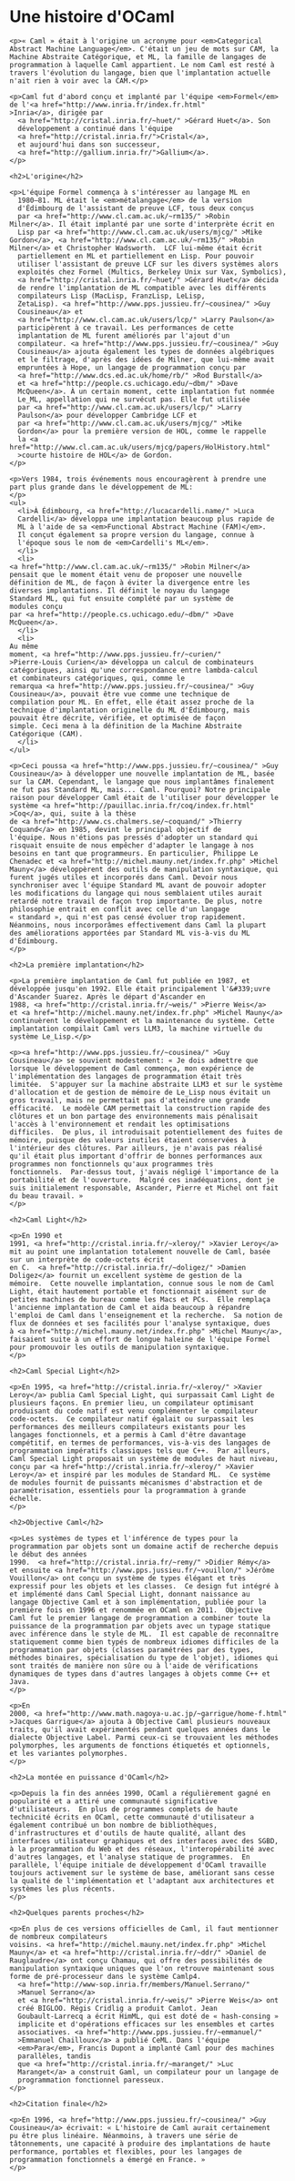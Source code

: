 <!DOCTYPE html PUBLIC "-//W3C//DTD XHTML 1.0 Strict//EN"
          "http://www.w3.org/TR/xhtml1/DTD/xhtml1-strict.dtd">
<html xmlns="http://www.w3.org/1999/xhtml">
  <head>
    <meta content="text/html; charset=utf-8" http-equiv="Content-Type" />
    <title>Une histoire d'OCaml</title>
    <link href="ocaml.css" media="all" type="text/css" rel="stylesheet" />
  </head>
  <body>
    <h1>Une histoire d'OCaml</h1>

    <p>« Caml » était à l'origine un acronyme pour <em>Categorical
    Abstract Machine Language</em>. C'était un jeu de mots sur CAM, la
    Machine Abstraite Catégorique, et ML, la famille de langages de
    programmation à laquelle Caml appartient. Le nom Caml est resté à
    travers l'évolution du langage, bien que l'implantation actuelle
    n'ait rien à voir avec la CAM.</p>

    <p>Caml fut d'abord conçu et implanté par l'équipe <em>Formel</em>
    de l'<a href="http://www.inria.fr/index.fr.html"
    >Inria</a>, dirigée par
      <a href="http://cristal.inria.fr/~huet/" >Gérard Huet</a>. Son
      développement a continué dans l'équipe
	  <a href="http://cristal.inria.fr/">Cristal</a>,
	  et aujourd'hui dans son successeur, 
	  <a href="http://gallium.inria.fr/">Gallium</a>.
	</p>

    <h2>L'origine</h2>

    <p>L'équipe Formel commença à s'intéresser au langage ML en
      1980–81. ML était le <em>métalangage</em> de la version
      d'Édimbourg de l'assistant de preuve LCF, tous deux conçus
      par <a href="http://www.cl.cam.ac.uk/~rm135/" >Robin
	Milner</a>. Il était implanté par une sorte d'interprète écrit en
      Lisp par <a href="http://www.cl.cam.ac.uk/users/mjcg/" >Mike
	Gordon</a>, <a href="http://www.cl.cam.ac.uk/~rm135/" >Robin
	Milner</a> et Christopher Wadsworth.  LCF lui-même était écrit
      partiellement en ML et partiellement en Lisp. Pour pouvoir
      utiliser l'assistant de preuve LCF sur les divers systèmes alors
      exploités chez Formel (Multics, Berkeley Unix sur Vax, Symbolics),
      <a href="http://cristal.inria.fr/~huet/" >Gérard Huet</a> décida
      de rendre l'implantation de ML compatible avec les différents
      compilateurs Lisp (MacLisp, FranzLisp, LeLisp,
      ZetaLisp). <a href="http://www.pps.jussieu.fr/~cousinea/" >Guy
      Cousineau</a> et
      <a href="http://www.cl.cam.ac.uk/users/lcp/" >Larry Paulson</a>
      participèrent à ce travail. Les performances de cette
      implantation de ML furent améliorés par l'ajout d'un
      compilateur. <a href="http://www.pps.jussieu.fr/~cousinea/" >Guy
      Cousineau</a> ajouta également les types de données algébriques
      et le filtrage, d'après des idées de Milner, que lui-même avait
      empruntées à Hope, un langage de programmation conçu par
      <a href="http://www.dcs.ed.ac.uk/home/rb/" >Rod Burstall</a>
      et <a href="http://people.cs.uchicago.edu/~dbm/" >Dave
      McQueen</a>. À un certain moment, cette implantation fut nommée
      Le_ML, appellation qui ne survécut pas. Elle fut utilisée
      par <a href="http://www.cl.cam.ac.uk/users/lcp/" >Larry
      Paulson</a> pour développer Cambridge LCF et
      par <a href="http://www.cl.cam.ac.uk/users/mjcg/" >Mike
      Gordon</a> pour la première version de HOL, comme le rappelle
      la <a href="http://www.cl.cam.ac.uk/users/mjcg/papers/HolHistory.html"
      >courte histoire de HOL</a> de Gordon.
    </p>

    <p>Vers 1984, trois événements nous encouragèrent à prendre une
    part plus grande dans le développement de ML:
    </p>
    <ul>
      <li>À Édimbourg, <a href="http://lucacardelli.name/" >Luca
      Cardelli</a> développa une implantation beaucoup plus rapide de
      ML à l'aide de sa <em>Functional Abstract Machine (FAM)</em>.
      Il conçut également sa propre version du langage, connue à
      l'époque sous le nom de <em>Cardelli's ML</em>.
      </li>
      <li>
	<a href="http://www.cl.cam.ac.uk/~rm135/" >Robin Milner</a>
	pensait que le moment était venu de proposer une nouvelle
	définition de ML, de façon à éviter la divergence entre les
	diverses implantations. Il définit le noyau du langage
	Standard ML, qui fut ensuite complété par un système de
	modules conçu
	par <a href="http://people.cs.uchicago.edu/~dbm/" >Dave
	McQueen</a>.
      </li>
      <li>
	Au même
	moment, <a href="http://www.pps.jussieu.fr/~curien/"
	>Pierre-Louis Curien</a> développa un calcul de combinateurs
	catégoriques, ainsi qu'une correspondance entre lambda-calcul
	et combinateurs catégoriques, qui, comme le
	remarqua <a href="http://www.pps.jussieu.fr/~cousinea/" >Guy
	Cousineau</a>, pouvait être vue comme une technique de
	compilation pour ML. En effet, elle était assez proche de la
	technique d'implantation originelle du ML d'Édimbourg, mais
	pouvait être décrite, vérifiée, et optimisée de façon
	simple. Ceci mena à la définition de la Machine Abstraite
	Catégorique (CAM).
      </li>
    </ul>

    <p>Ceci poussa <a href="http://www.pps.jussieu.fr/~cousinea/" >Guy
    Cousineau</a> à développer une nouvelle implantation de ML, basée
    sur la CAM. Cependant, le langage que nous implantâmes finalement
    ne fut pas Standard ML, mais... Caml. Pourquoi? Notre principale
    raison pour développer Caml était de l'utiliser pour développer le
    système <a href="http://pauillac.inria.fr/coq/index.fr.html"
    >Coq</a>, qui, suite à la thèse
    de <a href="http://www.cs.chalmers.se/~coquand/" >Thierry
    Coquand</a> en 1985, devint le principal objectif de
    l'équipe. Nous n'étions pas pressés d'adopter un standard qui
    risquait ensuite de nous empêcher d'adapter le langage à nos
    besoins en tant que programmeurs. En particulier, Philippe Le
    Chenadec et <a href="http://michel.mauny.net/index.fr.php" >Michel
    Mauny</a> développèrent des outils de manipulation syntaxique, qui
    furent jugés utiles et incorporés dans Caml. Devoir nous
    synchroniser avec l'équipe Standard ML avant de pouvoir adopter
    les modifications du langage qui nous semblaient utiles aurait
    retardé notre travail de façon trop importante. De plus, notre
    philosophie entrait en conflit avec celle d'un langage
    « standard », qui n'est pas censé évoluer trop rapidement.
    Néanmoins, nous incorporâmes effectivement dans Caml la plupart
    des améliorations apportées par Standard ML vis-à-vis du ML
    d'Édimbourg.
    </p>

    <h2>La première implantation</h2>

    <p>La première implantation de Caml fut publiée en 1987, et
    développée jusqu'en 1992. Elle était principalement l'&#339;uvre
    d'Ascander Suarez. Après le départ d'Ascander en
    1988, <a href="http://cristal.inria.fr/~weis/" >Pierre Weis</a>
    et <a href="http://michel.mauny.net/index.fr.php" >Michel Mauny</a>
    continuèrent le développement et la maintenance du système. Cette
    implantation compilait Caml vers LLM3, la machine virtuelle du
    système Le_Lisp.</p>

    <p><a href="http://www.pps.jussieu.fr/~cousinea/" >Guy
    Cousineau</a> se souvient modestement: « Je dois admettre que
    lorsque le développement de Caml commença, mon expérience de
    l'implémentation des langages de programmation était très
    limitée.  S'appuyer sur la machine abstraite LLM3 et sur le système
    d'allocation et de gestion de mémoire de Le_Lisp nous évitait un
    gros travail, mais ne permettait pas d'atteindre une grande
    efficacité.  Le modèle CAM permettait la construction rapide des
    clôtures et un bon partage des environnements mais pénalisait
    l'accès à l'environnement et rendait les optimisations
    difficiles.  De plus, il introduisait potentiellement des fuites de
    mémoire, puisque des valeurs inutiles étaient conservées à
    l'intérieur des clôtures. Par ailleurs, je n'avais pas réalisé
    qu'il était plus important d'offrir de bonnes performances aux
    programmes non fonctionnels qu'aux programmes très
    fonctionnels.  Par-dessus tout, j'avais négligé l'importance de la
    portabilité et de l'ouverture.  Malgré ces inadéquations, dont je
    suis initialement responsable, Ascander, Pierre et Michel ont fait
    du beau travail. »
    </p>

    <h2>Caml Light</h2>

    <p>En 1990 et
    1991, <a href="http://cristal.inria.fr/~xleroy/" >Xavier Leroy</a>
    mit au point une implantation totalement nouvelle de Caml, basée
    sur un interprète de code-octets écrit
    en C.  <a href="http://cristal.inria.fr/~doligez/" >Damien
    Doligez</a> fournit un excellent système de gestion de la
    mémoire.  Cette nouvelle implantation, connue sous le nom de Caml
    Light, était hautement portable et fonctionnait aisément sur de
    petites machines de bureau comme les Macs et PCs.  Elle remplaça
    l'ancienne implantation de Caml et aida beaucoup à répandre
    l'emploi de Caml dans l'enseignement et la recherche.  Sa notion de
    flux de données et ses facilités pour l'analyse syntaxique, dues
    à <a href="http://michel.mauny.net/index.fr.php" >Michel Mauny</a>,
    faisaient suite à un effort de longue haleine de l'équipe Formel
    pour promouvoir les outils de manipulation syntaxique.
    </p>

    <h2>Caml Special Light</h2>

    <p>En 1995, <a href="http://cristal.inria.fr/~xleroy/" >Xavier
    Leroy</a> publia Caml Special Light, qui surpassait Caml Light de
    plusieurs façons. En premier lieu, un compilateur optimisant
    produisant du code natif est venu complémenter le compilateur
    code-octets.  Ce compilateur natif égalait ou surpassait les
    performances des meilleurs compilateurs existants pour les
    langages fonctionnels, et a permis à Caml d'être davantage
    compétitif, en termes de performances, vis-à-vis des langages de
    programmation impératifs classiques tels que C++.  Par ailleurs,
    Caml Special Light proposait un système de modules de haut niveau,
    conçu par <a href="http://cristal.inria.fr/~xleroy/" >Xavier
    Leroy</a> et inspiré par les modules de Standard ML.  Ce système
    de modules fournit de puissants mécanismes d'abstraction et de
    paramétrisation, essentiels pour la programmation à grande
    échelle.
    </p>

    <h2>Objective Caml</h2>

    <p>Les systèmes de types et l'inférence de types pour la
    programmation par objets sont un domaine actif de recherche depuis
    le début des années
    1990.  <a href="http://cristal.inria.fr/~remy/" >Didier Rémy</a>
    et ensuite <a href="http://www.pps.jussieu.fr/~vouillon/" >Jérôme
    Vouillon</a> ont conçu un système de types élégant et très
    expressif pour les objets et les classes.  Ce design fut intégré à
    et implémenté dans Caml Special Light, donnant naissance au
    langage Objective Caml et à son implémentation, publiée pour la
    première fois en 1996 et renommée en OCaml en 2011.  Objective
    Caml fut le premier langage de programmation a combiner toute la
    puissance de la programmation par objets avec un typage statique
    avec inférence dans le style de ML.  Il est capable de reconnaître
    statiquement comme bien typés de nombreux idiomes difficiles de la
    programmation par objets (classes paramétrées par des types,
    méthodes binaires, spécialisation du type de l'objet), idiomes qui
    sont traités de manière non sûre ou à l'aide de vérifications
    dynamiques de types dans d'autres langages à objets comme C++ et
    Java.
    </p>

    <p>En
    2000, <a href="http://www.math.nagoya-u.ac.jp/~garrigue/home-f.html"
    >Jacques Garrigue</a> ajouta à Objective Caml plusieurs nouveaux
    traits, qu'il avait expérimentés pendant quelques années dans le
    dialecte Objective Label. Parmi ceux-ci se trouvaient les méthodes
    polymorphes, les arguments de fonctions étiquetés et optionnels,
    et les variantes polymorphes.
    </p>

    <h2>La montée en puissance d'OCaml</h2>

    <p>Depuis la fin des années 1990, OCaml a régulièrement gagné en
    popularité et a attiré une communauté significative
    d'utilisateurs.  En plus de programmes complets de haute
    technicité écrits en OCaml, cette communauté d'utilisateur a
    également contribué un bon nombre de bibliothèques,
    d'infrastructures et d'outils de haute qualité, allant des
    interfaces utilisateur graphiques et des interfaces avec des SGBD,
    à la programmation du Web et des réseaux, l'interopérabilité avec
    d'autres langages, et l'analyse statique de programmes.  En
    parallèle, l'équipe initiale de développement d'OCaml travaille
    toujours activement sur le système de base, améliorant sans cesse
    la qualité de l'implémentation et l'adaptant aux architectures et
    systèmes les plus récents.
    </p>

    <h2>Quelques parents proches</h2>

    <p>En plus de ces versions officielles de Caml, il faut mentionner
    de nombreux compilateurs
    voisins. <a href="http://michel.mauny.net/index.fr.php" >Michel
    Mauny</a> et <a href="http://cristal.inria.fr/~ddr/" >Daniel de
    Rauglaudre</a> ont conçu Chamau, qui offre des possibilités de
    manipulation syntaxique uniques que l'on retrouve maintenant sous
    forme de pré-processeur dans le système Camlp4.
      <a href="http://www-sop.inria.fr/members/Manuel.Serrano/"
      >Manuel Serrano</a>
      et <a href="http://cristal.inria.fr/~weis/" >Pierre Weis</a> ont
      créé BIGLOO. Régis Cridlig a produit Camlot. Jean
      Goubault-Larrecq a écrit HimML, qui est doté de « hash-consing »
      implicite et d'opérations efficaces sur les ensembles et cartes
      associatives. <a href="http://www.pps.jussieu.fr/~emmanuel/"
      >Emmanuel Chailloux</a> a publié CeML. Dans l'équipe
      <em>Para</em>, Francis Dupont a implanté Caml pour des machines
      parallèles, tandis
      que <a href="http://cristal.inria.fr/~maranget/" >Luc
      Maranget</a> a construit Gaml, un compilateur pour un langage de
      programmation fonctionnel paresseux.
    </p>

    <h2>Citation finale</h2>

    <p>En 1996, <a href="http://www.pps.jussieu.fr/~cousinea/" >Guy
    Cousineau</a> écrivait: « L'histoire de Caml aurait certainement
    pu être plus linéaire. Néanmoins, à travers une série de
    tâtonnements, une capacité à produire des implantations de haute
    performance, portables et flexibles, pour les langages de
    programmation fonctionnels a émergé en France. »
    </p>

  </body>
</html>
